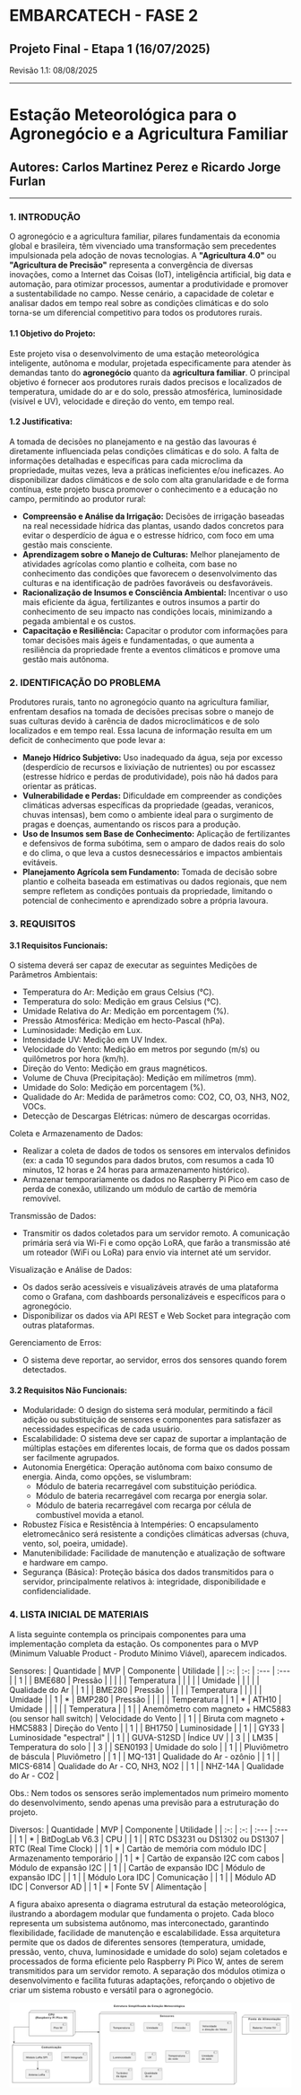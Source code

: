 # EMBARCATECH - FASE 2

## Projeto Final - Etapa 1 (16/07/2025)
Revisão 1.1: 08/08/2025

---

# Estação Meteorológica para o Agronegócio e a Agricultura Familiar

## Autores:                     Carlos Martinez Perez e Ricardo Jorge Furlan

---

### 1. INTRODUÇÃO

O agronegócio e a agricultura familiar, pilares fundamentais da economia global e brasileira, têm vivenciado uma transformação sem precedentes impulsionada pela adoção de novas tecnologias. A **"Agricultura 4.0"** ou **"Agricultura de Precisão"** representa a convergência de diversas inovações, como a Internet das Coisas (IoT), inteligência artificial, big data e automação, para otimizar processos, aumentar a produtividade e promover a sustentabilidade no campo. Nesse cenário, a capacidade de coletar e analisar dados em tempo real sobre as condições climáticas e do solo torna-se um diferencial competitivo para todos os produtores rurais.

#### 1.1 Objetivo do Projeto:

Este projeto visa o desenvolvimento de uma estação meteorológica inteligente, autônoma e modular, projetada especificamente para atender às demandas tanto do **agronegócio** quanto da **agricultura familiar**. O principal objetivo é fornecer aos produtores rurais dados precisos e localizados de temperatura, umidade do ar e do solo, pressão atmosférica, luminosidade (visível e UV), velocidade e direção do vento, em tempo real.  

#### 1.2 Justificativa:

A tomada de decisões no planejamento e na gestão das lavouras é diretamente influenciada pelas condições climáticas e do solo. A falta de informações detalhadas e específicas para cada microclima da propriedade, muitas vezes, leva a práticas ineficientes e/ou ineficazes. Ao disponibilizar dados climáticos e de solo com alta granularidade e de forma contínua, este projeto busca promover o conhecimento e a educação no campo, permitindo ao produtor rural:

* **Compreensão e Análise da Irrigação:** Decisões de irrigação baseadas na real necessidade hídrica das plantas, usando dados concretos para evitar o desperdício de água e o estresse hídrico, com foco em uma gestão mais consciente.
* **Aprendizagem sobre o Manejo de Culturas:** Melhor planejamento de atividades agrícolas como plantio e colheita, com base no conhecimento das condições que favorecem o desenvolvimento das culturas e na identificação de padrões favoráveis ou desfavoráveis.
* **Racionalização de Insumos e Consciência Ambiental:** Incentivar o uso mais eficiente da água, fertilizantes e outros insumos a partir do conhecimento de seu impacto nas condições locais, minimizando a pegada ambiental e os custos.
* **Capacitação e Resiliência:** Capacitar o produtor com informações para tomar decisões mais ágeis e fundamentadas, o que aumenta a resiliência da propriedade frente a eventos climáticos e promove uma gestão mais autônoma.

### 2. IDENTIFICAÇÃO DO PROBLEMA

Produtores rurais, tanto no agronegócio quanto na agricultura familiar, enfrentam desafios na tomada de decisões precisas sobre o manejo de suas culturas devido à carência de dados microclimáticos e de solo localizados e em tempo real. Essa lacuna de informação resulta em um deficit de conhecimento que pode levar a:

* **Manejo Hídrico Subjetivo:** Uso inadequado da água, seja por excesso (desperdício de recursos e lixiviação de nutrientes) ou por escassez (estresse hídrico e perdas de produtividade), pois não há dados para orientar as práticas.
* **Vulnerabilidade e Perdas:** Dificuldade em compreender as condições climáticas adversas específicas da propriedade (geadas, veranicos, chuvas intensas), bem como o ambiente ideal para o surgimento de pragas e doenças, aumentando os riscos para a produção.
* **Uso de Insumos sem Base de Conhecimento:** Aplicação de fertilizantes e defensivos de forma subótima, sem o amparo de dados reais do solo e do clima, o que leva a custos desnecessários e impactos ambientais evitáveis.
* **Planejamento Agrícola sem Fundamento:** Tomada de decisão sobre plantio e colheita baseada em estimativas ou dados regionais, que nem sempre refletem as condições pontuais da propriedade, limitando o potencial de conhecimento e aprendizado sobre a própria lavoura.

### 3.  REQUISITOS

#### 3.1 Requisitos Funcionais:

O sistema deverá ser capaz de executar as seguintes Medições de
Parâmetros Ambientais:
- Temperatura do Ar: Medição em graus Celsius (°C).
- Temperatura do solo: Medição em graus Celsius (°C).
- Umidade Relativa do Ar: Medição em porcentagem (%).
- Pressão Atmosférica: Medição em hecto-Pascal (hPa).
- Luminosidade: Medição em Lux.
- Intensidade UV: Medição em UV Index.
- Velocidade do Vento: Medição em metros por segundo (m/s) ou quilômetros por hora (km/h).
- Direção do Vento: Medição em graus magnéticos.
- Volume de Chuva (Precipitação): Medição em milímetros (mm).
- Umidade do Solo: Medição em porcentagem (%).
- Qualidade do Ar: Medida de parâmetros como: CO2, CO, O3, NH3, NO2, VOCs.
- Detecção de Descargas Elétricas: número de descargas ocorridas.

Coleta e Armazenamento de Dados:
- Realizar a coleta de dados de todos os sensores em intervalos definidos (ex: a cada 10 segundos para dados brutos, com resumos a cada 10 minutos, 12 horas e 24 horas para armazenamento histórico).
- Armazenar temporariamente os dados no Raspberry Pi Pico em caso de perda de conexão, utilizando um módulo de cartão de memória removível.  

Transmissão de Dados:
- Transmitir os dados coletados para um servidor remoto. A comunicação primária será via Wi-Fi e como opção LoRA, que farão a transmissão até um roteador (WiFi ou LoRa) para envio via internet até um servidor.

Visualização e Análise de Dados:
- Os dados serão acessíveis e visualizáveis através de uma plataforma como o Grafana, com dashboards personalizáveis e específicos para o agronegócio.
- Disponibilizar os dados via API REST e Web Socket para integração com outras plataformas.

Gerenciamento de Erros:
- O sistema deve reportar, ao servidor, erros dos sensores quando forem detectados.

#### 3.2 Requisitos Não Funcionais:
- Modularidade: O design do sistema será modular, permitindo a fácil adição ou substituição de sensores e componentes para satisfazer as necessidades especificas de cada usuário.
- Escalabilidade: O sistema deve ser capaz de suportar a implantação de múltiplas estações em diferentes locais, de forma que os dados possam ser facilmente agrupados.
- Autonomia Energética: Operação autônoma com baixo consumo de energia.
  Ainda, como opções, se vislumbram:
    - Módulo de bateria recarregável com substituição periódica.
    - Módulo de bateria recarregável com recarga por energia solar.
    - Módulo de bateria recarregável com recarga por célula de combustível movida a etanol.
- Robustez Física e Resistência à Intempéries: O encapsulamento eletromecânico será resistente a condições climáticas adversas (chuva, vento, sol, poeira, umidade).
- Manutenibilidade: Facilidade de manutenção e atualização de software e hardware em campo.
- Segurança (Básica): Proteção básica dos dados transmitidos para o servidor, principalmente relativos à: integridade, disponibilidade e confidencialidade.

### 4. LISTA INICIAL DE MATERIAIS
A lista seguinte contempla os principais componentes para uma implementação completa da estação. Os componentes para o MVP (Minimum Valuable Product - Produto Mínimo Viável), aparecem indicados.  

Sensores:
| Quantidade | MVP | Componente | Utilidade |
| :-: | :-: | :--- | :--- |
| 1 |   | BME680                                                   | Pressão |
|   |   |                                                          | Temperatura |
|   |   |                                                          | Umidade |
|   |   |                                                          | Qualidade do Ar |
| 1 |   | BME280                                                   | Pressão |
|   |   |                                                          | Temperatura |
|   |   |                                                          | Umidade |
| 1 | * | BMP280                                                   | Pressão |
|   |   |                                                          | Temperatura |
| 1 | * | ATH10                                                    | Umidade |
|   |   |                                                          | Temperatura |
| 1 |   | Anemômetro com magneto + HMC5883 (ou sensor hall switch) | Velocidade do Vento |
| 1 |   | Biruta com magneto + HMC5883                             | Direção do Vento |
| 1 |   | BH1750                                                   | Luminosidade |
| 1 |   | GY33                                                     | Luminosidade "espectral" |
| 1 |   | GUVA-S12SD                                               | Índice UV |
| 3 |   | LM35                                                     | Temperatura do solo |
| 3 |   | SEN0193                                                  | Umidade do solo |
| 1 |   | Pluviômetro de báscula                                   | Pluviômetro |
| 1 |   | MQ-131                                                   | Qualidade do Ar - ozônio |
| 1 |   | MICS-6814                                                | Qualidade do Ar - CO, NH3, NO2 |
| 1 |   | NHZ-14A                                                  | Qualidade do Ar - CO2 |

Obs.: Nem todos os sensores serão implementados num primeiro momento do desenvolvimento, sendo apenas uma previsão para a estruturação do projeto.

Diversos:
| Quantidade | MVP | Componente | Utilidade |
| :-: | :-: | :--- | :--- |
| 1 | * | BitDogLab V6.3                   | CPU |
| 1 |   | RTC DS3231 ou DS1302 ou DS1307   | RTC (Real Time Clock) |
| 1 | * | Cartão de memória com módulo IDC | Armazenamento temporário |
| 1 | * | Cartão de expansão I2C com cabos | Módulo de expansão I2C |
| 1 |   | Cartão de expansão IDC           | Módulo de expansão IDC |
| 1 |   | Módulo Lora IDC                  | Comunicação |
| 1 |   | Módulo AD IDC                    | Conversor AD  |
| 1 | * | Fonte 5V                         | Alimentação |

A figura abaixo apresenta o diagrama estrutural da estação meteorológica, ilustrando a abordagem modular que fundamenta o projeto.
Cada bloco representa um subsistema autônomo, mas interconectado, garantindo flexibilidade, facilidade de manutenção e escalabilidade.
Essa arquitetura permite que os dados de diferentes sensores (temperatura, umidade, pressão, vento, chuva, luminosidade e umidade do solo) sejam coletados e processados de forma eficiente pelo Raspberry Pi Pico W, antes de serem transmitidos para um servidor remoto. A separação dos módulos otimiza o desenvolvimento e facilita futuras adaptações, reforçando o objetivo de criar um sistema robusto e versátil para o agronegócio.

![Estrutura Simplificada da Estação Meteorológica](../Etapa2/assets/Diagrama_Estrutural_Simplificado.png)
